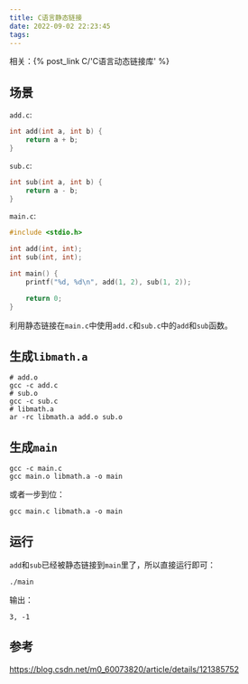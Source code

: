 ```yaml
---
title: C语言静态链接
date: 2022-09-02 22:23:45
tags:
---
```


相关：{% post_link C/'C语言动态链接库' %}

## 场景

`add.c`:

```c
int add(int a, int b) {
    return a + b;
}
```

`sub.c`:

```c
int sub(int a, int b) {
    return a - b;
}
```

`main.c`:

```c
#include <stdio.h>

int add(int, int);
int sub(int, int);

int main() {
    printf("%d, %d\n", add(1, 2), sub(1, 2));

    return 0;
}
```

利用静态链接在`main.c`中使用`add.c`和`sub.c`中的`add`和`sub`函数。

## 生成`libmath.a`

```shell
# add.o
gcc -c add.c
# sub.o
gcc -c sub.c
# libmath.a
ar -rc libmath.a add.o sub.o
```

## 生成`main`

```shell
gcc -c main.c
gcc main.o libmath.a -o main
```

或者一步到位：

```shell
gcc main.c libmath.a -o main
```

## 运行

`add`和`sub`已经被静态链接到`main`里了，所以直接运行即可：

```shell
./main
```

输出：

```text
3, -1
```

## 参考

<https://blog.csdn.net/m0_60073820/article/details/121385752>
